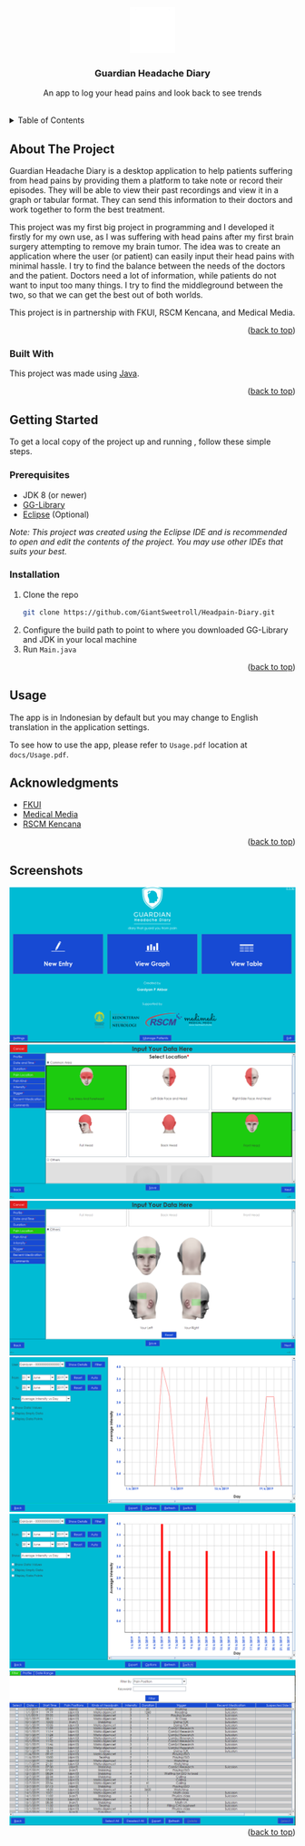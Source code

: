 <div id="top"></div>

<!-- PROJECT SHIELDS -->
<!--
*** I'm using markdown "reference style" links for readability.
*** Reference links are enclosed in brackets [ ] instead of parentheses ( ).
*** See the bottom of this document for the declaration of the reference variables
*** for contributors-url, forks-url, etc. This is an optional, concise syntax you may use.
*** https://www.markdownguide.org/basic-syntax/#reference-style-links
-->
<!-- [![Contributors][contributors-shield]][contributors-url]
[![Forks][forks-shield]][forks-url]
[![Stargazers][stars-shield]][stars-url]
[![Issues][issues-shield]][issues-url]
[![MIT License][license-shield]][license-url] -->
<!-- [![LinkedIn][linkedin-shield]][linkedin-url] -->



<!-- PROJECT LOGO -->
<br />
<div align="center">
  <a href="https://github.com/GiantSweetroll/Headpain-Diary">
    <img src="images/logo_icon/logo-simple.png" alt="Logo" width="80" height="80">
  </a>

  <h3 align="center">Guardian Headache Diary</h3>

  <p align="center">
    An app to log your head pains and look back to see trends
  </p>
</div>
<br>


<!-- TABLE OF CONTENTS -->
<details>
  <summary>Table of Contents</summary>
  <ol>
    <li>
      <a href="#about-the-project">About The Project</a>
      <ul>
        <li><a href="#built-with">Built With</a></li>
      </ul>
    </li>
    <li>
      <a href="#getting-started">Getting Started</a>
      <ul>
        <li><a href="#prerequisites">Prerequisites</a></li>
        <li><a href="#installation">Installation</a></li>
      </ul>
    </li>
    <li><a href="#usage">Usage</a></li>
    <!-- <li><a href="#roadmap">Roadmap</a></li> -->
    <!-- <li><a href="#contributing">Contributing</a></li> -->
    <!-- <li><a href="#license">License</a></li> -->
    <li><a href="#acknowledgments">Acknowledgments</a></li>
    <li><a href="#screenshots">Screenshots</a></li>
  </ol>
</details>



<!-- ABOUT THE PROJECT -->
## About The Project

Guardian Headache Diary is a desktop application to help patients suffering from head pains by providing them a platform to take note or record their episodes. They will be able to view their past recordings and view it in a graph or tabular format. They can send this information to their doctors and work together to form the best treatment.

This project was my first big project in programming and I developed it firstly for my own use, as I was suffering with head pains after my first brain surgery attempting to remove my brain tumor. The idea was to create an application where the user (or patient) can easily input their head pains with minimal hassle. I try to find the balance between the needs of the doctors and the patient. Doctors need a lot of information, while patients do not want to input too many things. I try to find the middleground between the two, so that we can get the best out of both worlds.

This project is in partnership with FKUI, RSCM Kencana, and Medical Media.

<div align="right">(<a href="#top">back to top</a>)</div>



### Built With

This project was made using [Java](https://www.java.com/en/).

<div align="right">(<a href="#top">back to top</a>)</div>



<!-- GETTING STARTED -->
## Getting Started

To get a local copy of the project up and running , follow these simple steps.

### Prerequisites
- JDK 8 (or newer)
- [GG-Library](https://github.com/GiantSweetroll/GG-Library)
- [Eclipse](https://www.eclipse.org/ide/) (Optional)

<i>Note: This project was created using the Eclipse IDE and is recommended to open and edit the contents of the project. You may use other IDEs that suits your best.</i>

### Installation

1. Clone the repo
   ```sh
   git clone https://github.com/GiantSweetroll/Headpain-Diary.git
   ```
2. Configure the build path to point to where you downloaded GG-Library and JDK in your local machine
3. Run `Main.java`

<div align="right">(<a href="#top">back to top</a>)</div>



<!-- USAGE EXAMPLES -->
## Usage
The app is in Indonesian by default but you may change to English translation in the application settings.

To see how to use the app, please refer to `Usage.pdf` location at `docs/Usage.pdf`.


<!-- ACKNOWLEDGMENTS -->
## Acknowledgments

* [FKUI](https://fk.ui.ac.id/)
* [Medical Media](https://www.linkedin.com/company/medimedi/)
* [RSCM Kencana](https://rscm.co.id/index.php?XP_webberanda_menu=0&title=Rumah%20Sakit%20Cipto%20Mangunkusumo)

<div align="right">(<a href="#top">back to top</a>)</div>

<!-- SCREENSHOTS -->
## Screenshots

<img src="./Screenshots/mainmenu.png">
<img src="./Screenshots/new entry.png">
<img src="./Screenshots/new entry 2.png">
<img src="./Screenshots/graph line.png">
<img src="./Screenshots/graph bar.png">
<img src="./Screenshots/table.png">

<div align="right">(<a href="#top">back to top</a>)</div>